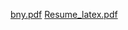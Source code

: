 [bny.pdf](https://github.com/myncdeshwal/Resume-/files/12318787/bny.pdf)
[Resume_latex.pdf](https://github.com/myncdeshwal/Resume-/files/12318788/Resume_latex.pdf)
